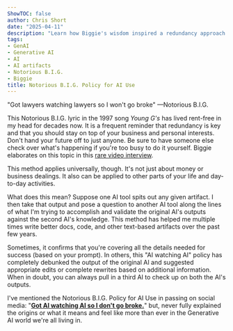 ```yaml
---
ShowTOC: false
author: Chris Short
date: "2025-04-11"
description: "Learn how Biggie's wisdom inspired a redundancy approach for AI: using multiple AI tools to validate outputs, prevent errors, and produce better outputs. The Notorious B.I.G. Policy for AI Use explained."
tags:
- GenAI
- Generative AI
- AI
- AI artifacts
- Notorious B.I.G.
- Biggie
title: Notorious B.I.G. Policy for AI Use
---
```


"Got lawyers watching lawyers so I won't go broke" —Notorious B.I.G.

This Notorious B.I.G. lyric in the 1997 song *Young G's* has lived rent-free in my head for decades now. It is a frequent reminder that redundancy is key and that you should stay on top of your business and personal interests. Don't hand your future off to just anyone. Be sure to have someone else check over what's happening if you're too busy to do it yourself. Biggie elaborates on this topic in this [rare video interview](https://youtu.be/Lv8PdI477ks?si=UbsS5QSTjW8Q2uwD&t=124).

This method applies universally, though. It's not just about money or business dealings. It also can be applied to other parts of your life and day-to-day activities.

What does this mean? Suppose one AI tool spits out any given artifact. I then take that output and pose a question to another AI tool along the lines of what I'm trying to accomplish and validate the original AI's outputs against the second AI's knowledge. This method has helped me multiple times write better docs, code, and other text-based artifacts over the past few years.

Sometimes, it confirms that you're covering all the details needed for success (based on your prompt). In others, this "AI watching AI" policy has completely debunked the output of the original AI and suggested appropriate edits or complete rewrites based on additional information. When in doubt, you can always pull in a third AI to check up on both the AI's outputs.

I've mentioned the Notorious B.I.G. Policy for AI Use in passing on social media: "[**Got AI watching AI so I don't go broke.**](https://bsky.app/profile/chrisshort.net/post/3lfqoo5vv2j2n)" but, never fully explained the origins or what it means and feel like more than ever in the Generative AI world we're all living in.
